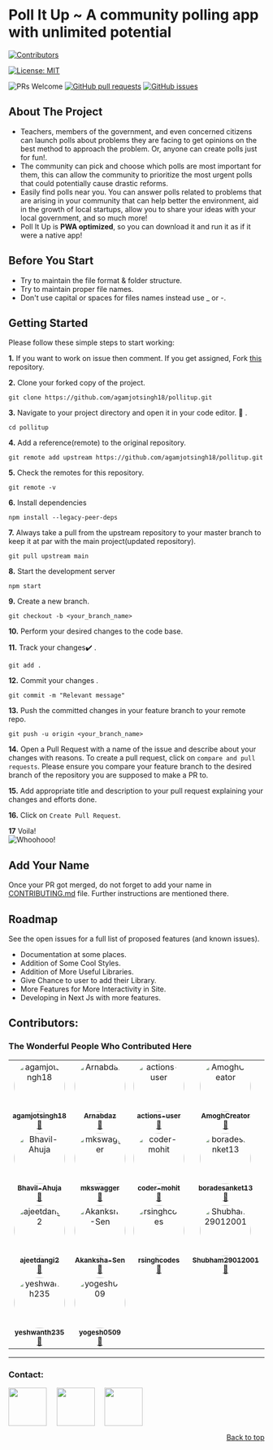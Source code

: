 
# Poll It Up ~ A community polling app with unlimited potential

<!--
<p align="center">
  <img src="https://user-images.githubusercontent.com/88102392/239682688-0c5debf5-d414-4916-87d8-e1a710773ae3.png" alt="image">
</p>

<h1 align="center">Contributions Accepted under GSSoC '23</h1>
-->

<!-- ALL-CONTRIBUTORS-BADGE:START - Do not remove or modify this section -->

[![Contributors](https://img.shields.io/badge/all_contributors-23-orange.svg?style=flat-square)](https://github.com/agamjotsingh18/pollitup/graphs/contributors)

<!-- ALL-CONTRIBUTORS-BADGE:END -->
[![License: MIT](https://img.shields.io/badge/License-MIT-yellow.svg)](https://opensource.org/licenses/MIT)


<img src="https://img.shields.io/badge/PRs-welcome-brightgreen.svg?style=for-the-badge" alt="PRs Welcome" /> <a href="https://github.com/agamjotsingh18/pollitup/pulls" target="_blank"><img alt="GitHub pull requests" src="https://img.shields.io/github/issues-pr/agamjotsingh18/pollitup?style=for-the-badge" /></a> <a href="https://github.com/agamjotsingh18/pollitup/issues" target="_blank"><img alt="GitHub issues" src="https://img.shields.io/github/issues/agamjotsingh18/pollitup?style=for-the-badge" /></a> <a href="https://github.com/agamjotsingh18/pollitup/blob/master/README.md#contributors-" target="_blank"></a>

## About The Project
- Teachers, members of the government, and even concerned citizens can launch polls about problems they are facing to get opinions on the best method to approach the problem. Or, anyone can create polls just for fun!.<br>
- The community can pick and choose which polls are most important for them, this can allow the community to prioritize the most urgent polls that could potentially cause drastic reforms.<br>
- Easily find polls near you. You can answer polls related to problems that are arising in your community that can help better the environment, aid in the growth of local startups, allow you to share your ideas with your local government, and so much more!<br>
- Poll It Up is **PWA optimized**, so you can download it and run it as if it were a native app!

## Before You Start
<ul>
<li>Try to maintain the file format & folder structure. </li>
<li>Try to maintain proper file names. </li>
<li>Don't use capital or spaces for files names instead use _ or -. </li>
</ul>

## Getting Started
Please follow these simple steps to start working:<br>

**1.**  If you want to work on issue then comment. If you get assigned, Fork [this](https://github.com/agamjotsingh18/pollitup.git) repository.

**2.**  Clone your forked copy of the project.

```
git clone https://github.com/agamjotsingh18/pollitup.git
```

**3.** Navigate to your project directory and open it in your code editor. :file_folder: .

```
cd pollitup
```

**4.** Add a reference(remote) to the original repository.

```
git remote add upstream https://github.com/agamjotsingh18/pollitup.git
```

**5.** Check the remotes for this repository.
```
git remote -v
```

**6.** Install dependencies
```
npm install --legacy-peer-deps
```
**7.** Always take a pull from the upstream repository to your master branch to keep it at par with the main project(updated repository).

```
git pull upstream main
```


**8.** Start the development server
```
npm start
```

**9.** Create a new branch.

```
git checkout -b <your_branch_name>
```

**10.** Perform your desired changes to the code base.


**11.** Track your changes:heavy_check_mark: .

```
git add . 
```

**12.** Commit your changes .

```
git commit -m "Relevant message"
```

**13.** Push the committed changes in your feature branch to your remote repo.
```
git push -u origin <your_branch_name>
```

**14.** Open a Pull Request with a name of the issue and describe about your changes with reasons. To create a pull request, click on `compare and pull requests`. Please ensure you compare your feature branch to the desired branch of the repository you are supposed to make a PR to.


**15.** Add appropriate title and description to your pull request explaining your changes and efforts done.


**16.** Click on `Create Pull Request`.


**17** Voila!<br>
![Whoohooo!](https://media3.giphy.com/media/sgswHaZw5yklq/giphy.gif?cid=ecf05e4752791acvsi719im8d4lib8z33uxbga6secdplwq2&rid=giphy.gif)

## Add Your Name
Once your PR got merged, do not forget to add your name in [CONTRIBUTING.md](https://github.com/agamjotsingh18/pollitup/blob/main/CONTRIBUTING.md) file. 
Further instructions are mentioned there.

## Roadmap
See the open issues for a full list of proposed features (and known issues).<br>

 - Documentation at some places.<br>
 - Addition of Some Cool Styles.<br>
 - Addition of More Useful Libraries.<br>
 - Give Chance to user to add their Library.<br>
 - More Features for More Interactivity in Site.<br>
 - Developing in Next Js with more features.<br>

## Contributors:

### The Wonderful People Who Contributed Here

<table>
<!-- ALL-CONTRIBUTORS-LIST:START - Do not remove or modify this section -->
<!-- prettier-ignore-start -->
<!-- markdownlint-disable -->
  <tr>
  </tr>
  <tr>
    <td align="center"><a href="https://github.com/agamjotsingh18"><img src="https://avatars.githubusercontent.com/u/70067726?v=4" width="100px;" style="border-radius: 50%;" alt="agamjotsingh18"/><br /><sub><b>agamjotsingh18</b></sub></a><br /><a href="https://github.com/agamjotsingh18/pollitup/commits?author=agamjotsingh18" title="Contributions">📖</a></td>
    <td align="center"><a href="https://github.com/Arnabdaz"><img src="https://avatars.githubusercontent.com/u/96580571?v=4" width="100px;" style="border-radius: 50%;" alt="Arnabdaz"/><br /><sub><b>Arnabdaz</b></sub></a><br /><a href="https://github.com/agamjotsingh18/pollitup/commits?author=Arnabdaz" title="Contributions">📖</a></td>
    <td align="center"><a href="https://github.com/actions-user"><img src="https://avatars.githubusercontent.com/u/65916846?v=4" width="100px;" style="border-radius: 50%;" alt="actions-user"/><br /><sub><b>actions-user</b></sub></a><br /><a href="https://github.com/agamjotsingh18/pollitup/commits?author=actions-user" title="Contributions">📖</a></td>
    <td align="center"><a href="https://github.com/AmoghCreator"><img src="https://avatars.githubusercontent.com/u/109089135?v=4" width="100px;" style="border-radius: 50%;" alt="AmoghCreator"/><br /><sub><b>AmoghCreator</b></sub></a><br /><a href="https://github.com/agamjotsingh18/pollitup/commits?author=AmoghCreator" title="Contributions">📖</a></td>
    <td align="center"><a href="https://github.com/dakshgupta2002"><img src="https://avatars.githubusercontent.com/u/78641951?v=4" width="100px;" style="border-radius: 50%;" alt="dakshgupta2002"/><br /><sub><b>dakshgupta2002</b></sub></a><br /><a href="https://github.com/agamjotsingh18/pollitup/commits?author=dakshgupta2002" title="Contributions">📖</a></td>
    <td align="center"><a href="https://github.com/ayush25102001"><img src="https://avatars.githubusercontent.com/u/78008646?v=4" width="100px;" style="border-radius: 50%;" alt="ayush25102001"/><br /><sub><b>ayush25102001</b></sub></a><br /><a href="https://github.com/agamjotsingh18/pollitup/commits?author=ayush25102001" title="Contributions">📖</a></td>
  </tr>
  <tr>
    <td align="center"><a href="https://github.com/Bhavil-Ahuja"><img src="https://avatars.githubusercontent.com/u/76178941?v=4" width="100px;" style="border-radius: 50%;" alt="Bhavil-Ahuja"/><br /><sub><b>Bhavil-Ahuja</b></sub></a><br /><a href="https://github.com/agamjotsingh18/pollitup/commits?author=Bhavil-Ahuja" title="Contributions">📖</a></td>
    <td align="center"><a href="https://github.com/mkswagger"><img src="https://avatars.githubusercontent.com/u/34826479?v=4" width="100px;" style="border-radius: 50%;" alt="mkswagger"/><br /><sub><b>mkswagger</b></sub></a><br /><a href="https://github.com/agamjotsingh18/pollitup/commits?author=mkswagger" title="Contributions">📖</a></td>
    <td align="center"><a href="https://github.com/coder-mohit"><img src="https://avatars.githubusercontent.com/u/54172618?v=4" width="100px;" style="border-radius: 50%;" alt="coder-mohit"/><br /><sub><b>coder-mohit</b></sub></a><br /><a href="https://github.com/agamjotsingh18/pollitup/commits?author=coder-mohit" title="Contributions">📖</a></td>
    <td align="center"><a href="https://github.com/boradesanket13"><img src="https://avatars.githubusercontent.com/u/79108273?v=4" width="100px;" style="border-radius: 50%;" alt="boradesanket13"/><br /><sub><b>boradesanket13</b></sub></a><br /><a href="https://github.com/agamjotsingh18/pollitup/commits?author=boradesanket13" title="Contributions">📖</a></td>
    <td align="center"><a href="https://github.com/aceta-minophen"><img src="https://avatars.githubusercontent.com/u/87569188?v=4" width="100px;" style="border-radius: 50%;" alt="aceta-minophen"/><br /><sub><b>aceta-minophen</b></sub></a><br /><a href="https://github.com/agamjotsingh18/pollitup/commits?author=aceta-minophen" title="Contributions">📖</a></td>
    <td align="center"><a href="https://github.com/jyotivakare33"><img src="https://avatars.githubusercontent.com/u/30766323?v=4" width="100px;" style="border-radius: 50%;" alt="jyotivakare33"/><br /><sub><b>jyotivakare33</b></sub></a><br /><a href="https://github.com/agamjotsingh18/pollitup/commits?author=jyotivakare33" title="Contributions">📖</a></td>
    <td align="center"><a href="https://github.com/PrajwalDhule"><img src="https://avatars.githubusercontent.com/u/89639472?v=4" width="100px;" style="border-radius: 50%;" alt="PrajwalDhule"/><br /><sub><b>PrajwalDhule</b></sub></a><br /><a href="https://github.com/agamjotsingh18/pollitup/commits?author=PrajwalDhule" title="Contributions">📖</a></td>
  </tr>
  <tr>
    <td align="center"><a href="https://github.com/ajeetdangi2"><img src="https://avatars.githubusercontent.com/u/72207545?v=4" width="100px;" style="border-radius: 50%;" alt="ajeetdangi2"/><br /><sub><b>ajeetdangi2</b></sub></a><br /><a href="https://github.com/agamjotsingh18/pollitup/commits?author=ajeetdangi2" title="Contributions">📖</a></td>
    <td align="center"><a href="https://github.com/Akanksha-Sen"><img src="https://avatars.githubusercontent.com/u/92180778?v=4" width="100px;" style="border-radius: 50%;" alt="Akanksha-Sen"/><br /><sub><b>Akanksha-Sen</b></sub></a><br /><a href="https://github.com/agamjotsingh18/pollitup/commits?author=Akanksha-Sen" title="Contributions">📖</a></td>
    <td align="center"><a href="https://github.com/rsinghcodes"><img src="https://avatars.githubusercontent.com/u/67682451?v=4" width="100px;" style="border-radius: 50%;" alt="rsinghcodes"/><br /><sub><b>rsinghcodes</b></sub></a><br /><a href="https://github.com/agamjotsingh18/pollitup/commits?author=rsinghcodes" title="Contributions">📖</a></td>
    <td align="center"><a href="https://github.com/Shubham29012001"><img src="https://avatars.githubusercontent.com/u/59647563?v=4" width="100px;" style="border-radius: 50%;" alt="Shubham29012001"/><br /><sub><b>Shubham29012001</b></sub></a><br /><a href="https://github.com/agamjotsingh18/pollitup/commits?author=Shubham29012001" title="Contributions">📖</a></td>
    <td align="center"><a href="https://github.com/Thrillseekr"><img src="https://avatars.githubusercontent.com/u/118781875?v=4" width="100px;" style="border-radius: 50%;" alt="Thrillseekr"/><br /><sub><b>Thrillseekr</b></sub></a><br /><a href="https://github.com/agamjotsingh18/pollitup/commits?author=Thrillseekr" title="Contributions">📖</a></td>
    <td align="center"><a href="https://github.com/debsouryadatta"><img src="https://avatars.githubusercontent.com/u/91617309?v=4" width="100px;" style="border-radius: 50%;" alt="debsouryadatta"/><br /><sub><b>debsouryadatta</b></sub></a><br /><a href="https://github.com/agamjotsingh18/pollitup/commits?author=debsouryadatta" title="Contributions">📖</a></td>
    <td align="center"><a href="https://github.com/ronitblenz"><img src="https://avatars.githubusercontent.com/u/91361382?v=4" width="100px;" style="border-radius: 50%;" alt="ronitblenz"/><br /><sub><b>ronitblenz</b></sub></a><br /><a href="https://github.com/agamjotsingh18/pollitup/commits?author=ronitblenz" title="Contributions">📖</a></td>
  </tr>
  <tr>
    <td align="center"><a href="https://github.com/yeshwanth235"><img src="https://avatars.githubusercontent.com/u/50798369?v=4" width="100px;" style="border-radius: 50%;" alt="yeshwanth235"/><br /><sub><b>yeshwanth235</b></sub></a><br /><a href="https://github.com/agamjotsingh18/pollitup/commits?author=yeshwanth235" title="Contributions">📖</a></td>
    <td align="center"><a href="https://github.com/yogesh0509"><img src="https://avatars.githubusercontent.com/u/96390470?v=4" width="100px;" style="border-radius: 50%;" alt="yogesh0509"/><br /><sub><b>yogesh0509</b></sub></a><br /><a href="https://github.com/agamjotsingh18/pollitup/commits?author=yogesh0509" title="Contributions">📖</a></td>
  </tr>
<!-- markdownlint-restore -->
<!-- prettier-ignore-end -->

<!-- ALL-CONTRIBUTORS-LIST:END -->
</table>


<hr>
<p align="left">
<h3 align="left">Contact:</h3>
<a href="https://www.linkedin.com/in/agamjot-singh/" target="blank"><img align="center" src="https://img.icons8.com/bubbles/100/000000/linkedin.png" height="75" width="75" /></a>&nbsp;&nbsp;&nbsp;&nbsp;
<a href="https://twitter.com/_agamjotsingh/" target="blank"><img align="center" src="https://img.icons8.com/bubbles/344/twitter-squared.png" height="75" width="75" /></a>&nbsp;&nbsp;&nbsp;&nbsp;
<a href="mailto:agamjotsingh1801@gmail.com" target="blank"><img align="center" src="https://img.icons8.com/bubbles/100/000000/email.png" height="75" width="75" /></a>&nbsp;&nbsp;&nbsp;&nbsp;
</p>
</hr>


<p align="right"><a href="#top">Back to top</a></p>

